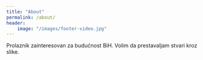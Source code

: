 ```yaml
---
title: "About"
permalink: /about/
header:
    image: "/images/footer-video.jpg"
---
```



Prolaznik zainteresovan za budućnost BiH. Volim da prestavaljam stvari kroz slike.
